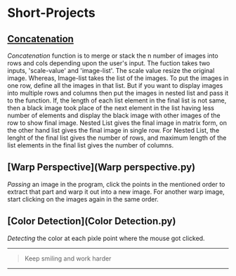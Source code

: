# Short-Projects

## [Concatenation](Concatenation.py)
_Concatenation_ function is to merge or stack the n number of images into rows and cols depending upon the user's input. The fuction takes two inputs, 'scale-value' and 'image-list'. The scale value resize the original image. Whereas, Image-list takes the list of the images. To put the images in one row, define all the images in that list. But if you want to display images into multiple rows and columns then put the images in nested list and pass it to the function. If, the length of each list element in the final list is not same, then a black image took place of the next element in the list having less number of elements and display the black image with other images of the row to show final image. 
Nested List gives the final image in matrix form, on the other hand list gives the final image in single row.
For Nested List, the lenght of the final list gives the number of rows, and maximum length of the list elements in the final list gives the number of columns.




## [Warp Perspective](Warp perspective.py)
_Passing_ an image in the program, click the points in the mentioned order to extract that part and warp it out into a new image. For another warp image, start clicking on the images again in the same order.


## [Color Detection](Color Detection.py)
_Detecting_ the color at each pixle point where the mouse got clicked. 


---
>Keep smiling and work harder
---

